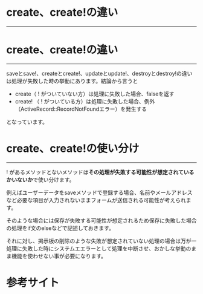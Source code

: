 # create、create!の違い

---

# create、create!の違い

---

saveとsave!、createとcreate!、updateとupdate!、destroyとdestroy!の違いは処理が失敗した時の挙動にあります。結論から言うと

- create（ ! がついていない方）は処理に失敗した場合、falseを返す
- create! （ ! がついている方）は処理に失敗した場合、例外（ActiveRecord::RecordNotFoundエラー）を発生する

となっています。

# create、create!の使い分け

---

! があるメソッドとないメソッドは**その処理が失敗する可能性が想定されているかいないか**で使い分けます。

例えばユーザーデータをsaveメソッドで登録する場合、名前やメールアドレスなど必要な項目が入力されないままフォームが送信される可能性が考えられます。

そのような場合には保存が失敗する可能性が想定されるため保存に失敗した場合の処理をif文のelseなどで記述しておきます。

それに対し、掲示板の削除のような失敗が想定されていない処理の場合は万が一処理に失敗した時にシステムエエラーとして処理を中断させ、おかしな挙動のまま機能を使わせない事が必要になります。

# 参考サイト
